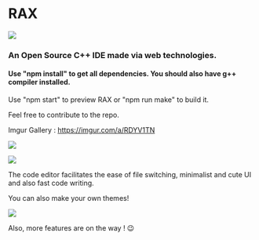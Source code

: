 # RAX

<img src="https://i.imgur.com/PA5NXnk.png"></img>

### An Open Source C++ IDE made via web technologies.

#### Use "npm install" to get all dependencies. You should also have g++ compiler installed.

Use "npm start" to preview RAX or "npm run make" to build it. 

Feel free to contribute to the repo.

Imgur Gallery : https://imgur.com/a/RDYV1TN

<img src="https://i.imgur.com/vkYcECd.png"></img> 

<img src="https://i.imgur.com/cb05eyY.png"></img>

The code editor facilitates the ease of file switching, minimalist and cute UI and also fast code writing.

You can also make your own themes!

<img src="https://i.imgur.com/T0sbmUC.png"></img>

Also, more features are on the way ! 😉
